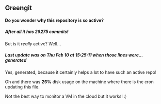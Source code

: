 ## Greengit

#### Do you wonder why this repository is so active?

##### After all it has 26275 commits!

But is it *really* active? Well...

##### Last update was on Thu Feb 10 at 15:25:11 when those lines were... generated

Yes, generated, because it certainly helps a lot to have such an active repo!

Oh and there was **26%** disk usage on the machine
where there is the cron updating this file.

Not the best way to monitor a VM in the cloud but it works! :)
